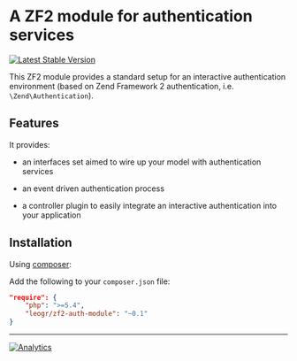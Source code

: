 A ZF2 module for authentication services
========================================

[![Latest Stable Version](https://poser.pugx.org/leogr/zf2-auth-module/v/stable.png)](https://packagist.org/packages/leogr/zf2-auth-module)

This ZF2 module provides a standard setup for an interactive authentication environment (based on Zend Framework 2 authentication, i.e. `\Zend\Authentication`).

Features
--------

It provides:

- an interfaces set aimed to wire up your model with authentication services

- an event driven authentication process

- a controller plugin to easily integrate an interactive authentication into your application

Installation
---

Using [composer](http://getcomposer.org/):

Add the following to your `composer.json` file:

```json
"require": {
    "php": ">=5.4",
    "leogr/zf2-auth-module": "~0.1"
}
```

---

[![Analytics](https://ga-beacon.appspot.com/UA-49655829-1/leogr/zf2-auth-module)](https://github.com/igrigorik/ga-beacon)